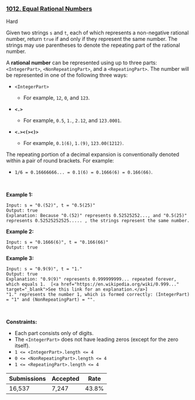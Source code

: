 ### [1012. Equal Rational Numbers](https://leetcode.com/problems/equal-rational-numbers/description/)

Hard

Given two strings `` s `` and `` t ``, each of which represents a non-negative rational number, return `` true `` if and only if they represent the same number. The strings may use parentheses to denote the repeating part of the rational number.

A __rational number__ can be represented using up to three parts: `` <IntegerPart> ``, `` <NonRepeatingPart> ``, and a `` <RepeatingPart> ``. The number will be represented in one of the following three ways:

*   `` <IntegerPart> ``
    
    *   For example, `` 12 ``, `` 0 ``, and `` 123 ``.
    
    
    
*   <code><IntegerPart><strong><.></strong><NonRepeatingPart></code>
    
    *   For example, `` 0.5 ``, `` 1. ``, `` 2.12 ``, and `` 123.0001 ``.
    
    
    
*   <code><IntegerPart><strong><.></strong><NonRepeatingPart><strong><(></strong><RepeatingPart><strong><)></strong></code>
    
    *   For example, `` 0.1(6) ``, `` 1.(9) ``, `` 123.00(1212) ``.
    
    
    

The repeating portion of a decimal expansion is conventionally denoted within a pair of round brackets. For example:

*   `` 1/6 = 0.16666666... = 0.1(6) = 0.1666(6) = 0.166(66) ``.

 

<strong class="example">Example 1:</strong>

```
Input: s = "0.(52)", t = "0.5(25)"
Output: true
Explanation: Because "0.(52)" represents 0.52525252..., and "0.5(25)" represents 0.52525252525..... , the strings represent the same number.
```

<strong class="example">Example 2:</strong>

```
Input: s = "0.1666(6)", t = "0.166(66)"
Output: true
```

<strong class="example">Example 3:</strong>

```
Input: s = "0.9(9)", t = "1."
Output: true
Explanation: "0.9(9)" represents 0.999999999... repeated forever, which equals 1.  [<a href="https://en.wikipedia.org/wiki/0.999..." target="_blank">See this link for an explanation.</a>]
"1." represents the number 1, which is formed correctly: (IntegerPart) = "1" and (NonRepeatingPart) = "".
```

 

__Constraints:__

*   Each part consists only of digits.
*   The `` <IntegerPart> `` does not have leading zeros (except for the zero itself).
*   `` 1 <= <IntegerPart>.length <= 4 ``
*   `` 0 <= <NonRepeatingPart>.length <= 4 ``
*   `` 1 <= <RepeatingPart>.length <= 4 ``

| Submissions    | Accepted     | Rate   |
| -------------- | ------------ | ------ |
| 16,537 | 7,247 | 43.8% |
